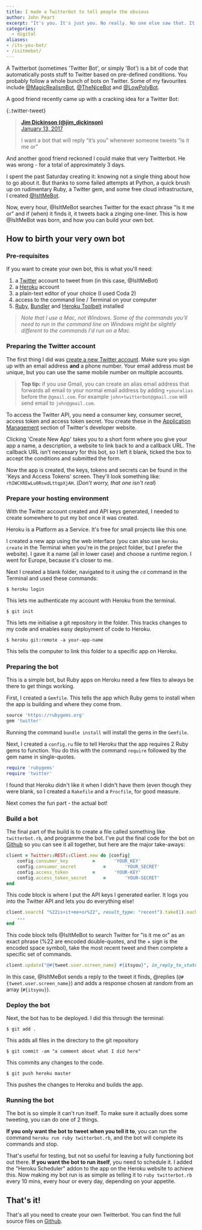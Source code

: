 ```yaml
---
title: I made a Twitterbot to tell people the obvious
author: John Peart
excerpt: "It's you. It's just you. No really. No one else saw that. It was just you. You're a genius. Well done."
categories:
  - digital
aliases:
- /its-you-bot/
- /isitmebot/
---
```


A Twitterbot (sometimes 'Twitter Bot', or simply 'Bot') is a bit of code that automatically posts stuff to Twitter based on pre-defined conditions. You probably follow a whole bunch of bots on Twitter. Some of my favourites include [@MagicRealismBot](https://twitter.com/MagicRealismBot), [@TheNiceBot](https://twitter.com/TheNiceBot) and [@LowPolyBot](https://twitter.com/LowPolyBot).

A good friend recently came up with a cracking idea for a Twitter Bot:

{:.twitter-tweet}
> **[Jim Dickinson (@jim_dickinson)](//twitter.com/jim_dickinson)** \
> [January 13, 2017](https://twitter.com/jim_dickinson/status/819973617043828736)
> 
> I want a bot that will reply “it’s you” whenever someone tweets “is it me or”

And another good friend reckoned I could make that very Twitterbot. He was wrong - for a total of approximately 3 days.

I spent the past Saturday creating it: knowing not a single thing about how to go about it. But thanks to some failed attempts at Python, a quick brush up on rudimentary Ruby, a Twitter gem, and some free cloud infrastructure, I created [@IsItMeBot](https://twitter.com/isitmebot).

Now, every hour, @IsItMeBot searches Twitter for the exact phrase "Is it me or" and if (when) it finds it, it tweets back a zinging one-liner. This is how @IsItMeBot was born, and how you can build your own bot.

## How to birth your very own bot

### Pre-requisites

If you want to create your own bot, this is what you'll need:

1. a [Twitter](https://twitter.com) account to tweet from (in this case, @IsItMeBot)
2. a [Heroku](https://heroku.com) account
3. a plain-text editor of your choice (I used Coda 2)
4. access to the command line / Terminal on your computer
5. [Ruby](https://www.ruby-lang.org/en/), [Bundler](http://bundler.io) and [Heroku Toolbelt](https://devcenter.heroku.com/articles/heroku-cli) installed

> *Note that I use a Mac, not Windows. Some of the commands you'll need to run in the command line on Windows might be slightly different to the commands I'd run on a Mac.*

### Preparing the Twitter account

The first thing I did was [create a new Twitter account](https://twitter.com/signup). Make sure you sign up with an email address **and** a phone number. Your email address must be unique, but you can use the same mobile number on multiple accounts.

> **Top tip:** if you use Gmail, you can create an alias email address that forwards all email to your normal email address by adding `+youralias` before the `@gmail.com`. For example `john+twitterbot@gmail.com` will send email to `john@gmail.com`.

To access the Twitter API, you need a consumer key, consumer secret, access token and access token secret. You create these in the [Application Management](https://apps.twitter.com) section of Twitter's developer website.

Clicking 'Create New App' takes you to a short form where you give your app a name, a description, a website to link back to and a callback URL. The callback URL isn't necessary for this bot, so I left it blank, ticked the box to accept the conditions and submitted the form.

Now the app is created, the keys, tokens and secrets can be found in the 'Keys and Access Tokens' screen. They'll look something like: `rhIWCXREwLu0RswdLttqpXjAH`. (*Don't worry, that one isn't real*)

### Prepare your hosting environment

With the Twitter account created and API keys generated, I needed to create somewhere to put my bot once it was created.

Heroku is a Platform as a Service. It's free for small projects like this one.

I created a new app using the web interface (you can also use `heroku create` in the Terminal when you're in the project folder, but I prefer the website). I gave it a name (all in lower case) and choose a runtime region. I went for Europe, because it's closer to me.

Next I created a blank folder, navigated to it using the `cd` command in the Terminal and used these commands:

```
$ heroku login
```

This lets me authenticate my account with Heroku from the terminal.

```
$ git init
```

This lets me initialise a git repository in the folder. This tracks changes to my code and enables easy deployment of code to Heroku.

```
$ heroku git:remote -a your-app-name
```

This tells the computer to link this folder to a specific app on Heroku.

### Preparing the bot

This is a simple bot, but Ruby apps on Heroku need a few files to always be there to get things working.

First, I created a `Gemfile`. This tells the app which Ruby gems to install when the app is building and where they come from.

```ruby
source 'https://rubygems.org'
gem 'twitter'
```

Running the command `bundle install` will install the gems in the `Gemfile`.

Next, I created a `config.ru` file to tell Heroku that the app requires 2 Ruby gems to function. You do this with the command `require` followed by the gem name in single-quotes.

```ruby
require 'rubygems'
require 'twitter'
```

I found that Heroku didn't like it when I didn't have them (even though they were blank, so I created a `Rakefile` and a `Procfile`, for good measure.

Next comes the fun part - the actual bot!

### Build a bot

The final part of the build is to create a file called something like `twitterbot.rb`, and programme the bot. I've put the final code for the bot on [Github](https://github.com/johnpeart/IsItMeBot) so you can see it all together, but here are the major take-aways:

```ruby
client = Twitter::REST::Client.new do |config|
	config.consumer_key			= 		'YOUR_KEY'
	config.consumer_secret			= 		'YOUR_SECRET'
	config.access_token			= 		'YOUR-KEY'
	config.access_token_secret		= 		'YOUR-SECRET'
end
```

This code block is where I put the API keys I generated earlier. It logs you into the Twitter API and lets you do everything else!

```ruby
client.search( "%22is+it+me+or%22", result_type: "recent").take(1).each do |tweet|
	...
end
```

This code block tells @IsItMeBot to search Twitter for "is it me or" as an exact phrase (%22 are encoded double-quotes, and the + sign is the encoded space symbol), take the most recent tweet and then complete a specific set of commands.

```ruby
client.update("@#{tweet.user.screen_name} #{itsyou}", in_reply_to_status_id: tweet.id)
```

In this case, @IsItMeBot sends a reply to the tweet it finds, @replies (`@#{tweet.user.screen_name}`) and adds a response chosen at random from an array (`#{itsyou}`).

### Deploy the bot

Next, the bot has to be deployed. I did this through the terminal:

```
$ git add .
```

This adds all files in the directory to the git repository

```
$ git commit -am "a comment about what I did here"
```

This commits any changes to the code.

```
$ git push heroku master
```

This pushes the changes to Heroku and builds the app.

### Running the bot

The bot is so simple it can't run itself. To make sure it actually does some tweeting, you can do one of 2 things.

**If you only want the bot to tweet when you tell it to**, you can run the command `heroku run ruby twitterbot.rb`, and the bot will complete its commands and stop.

That's useful for testing, but not so useful for leaving a fully functioning bot out there. **If you want the bot to run itself**, you need to schedule it. I added the "Heroku Scheduler" addon to the app on the Heroku website to achieve this. Now making my bot run is as simple as telling it to `ruby twitterbot.rb` every 10 mins, every hour or every day, depending on your appetite.

## That's it!

That's all you need to create your own Twitterbot. You can find the full source files on [Github](https://github.com/johnpeart/IsItMeBot).